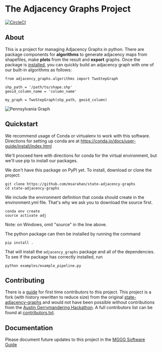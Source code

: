 # The Adjacency Graphs Project
[![CircleCI](https://circleci.com/gh/gerrymandr/adjacency-graphs.svg?style=svg)](https://circleci.com/gh/gerrymandr/adjacency-graphs)
## About
This is a project for managing Adjacency Graphs in python. There are package components for **algorithms** to generate adjacency maps from shapefiles, make **plots** from the result and **export** graphs. Once the package is [installed](docs/install_and_faq.md), you can quickly build an adjacency graph with one of our built-in algorithms as follows:
```
from adjacency_graphs.algorithms import TwoStepGraph

shp_path = '/path/to/shape.shp'
geoid_column_name = 'column_name'

my_graph = TwoStepGraph(shp_path, geoid_column)
```
![Pennsylvania Graph](examples/penn.png)

## Quickstart

We recommend usage of Conda or virtualenv to work with this software. Directions
for setting up conda are at https://conda.io/docs/user-guide/install/index.html

We'll proceed here with directions for conda for the virtual environment, but
we'll use pip to install our packages.

We don't have this package on PyPI yet.  To install, download or clone the project:

```
git clone https://github.com/msarahan/state-adjacency-graphs
cd state-adjacency-graphs
```

We include the environment definition that conda should create in the
environment.yml file. That's why we ask you to download the source first.

```
conda env create 
source activate adj
```

Note: on Windows, omit "source" in the line above.


The python package can then be installed by running the command

```
pip install .
```

That will install the `adjacency_graphs` package and all of the dependencies. To
see if the package has correctly installed, run

```
python examples/example_pipeline.py
```

## Contributing

There is a [guide](docs/development_guide.md) for first time contributors to
this project. This project is a fork (with history rewritten to reduce size)
from the original
[state-adjacency-graphs](https://github.com/gerrymandr/state-adjacency-graphs) and
would not have been possible without contributions from the
[Austin Gerrymandering Hackathon](https://www.ma.utexas.edu/users/blumberg/gerrymandering.html).
A full contributors list can be found
at [contributors.txt](docs/contributors.txt).

## Documentation ##
Please document future updates to this project in the [MGGG Software Guide](https://docs.google.com/document/d/1aEl7znLggJW95gRhnefzS3dVE8iE7NZa3VaXZNmok5g/edit?usp=sharing)
